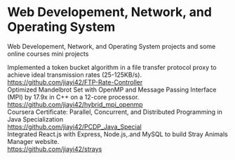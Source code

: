 # Web Developement, Network, and Operating System
Web Developement, Network, and Operating System projects and some online courses mini projects

Implemented a token bucket algorithm in a file transfer protocol proxy to achieve ideal transmission rates (25-125KB/s).\
https://github.com/jiayi42/FTP-Rate-Controller \
Optimized Mandelbrot Set with OpenMP and Message Passing Interface (MPI) by 17.9x in C++ on a 12-core processor.\
https://github.com/jiayi42/hybrid_mpi_openmp \
Coursera Certificate: Parallel, Concurrent, and Distributed Programming in Java Specialization\
https://github.com/jiayi42/PCDP_Java_Special \
Integrated React.js with Express, Node.js,.and MySQL to build Stray Animals Manager website.\
https://github.com/jiayi42/strays
